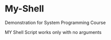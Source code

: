 # My-Shell

Demonstration for System Programming Course

MY Shell Script 
    works only with no arguments
    
  
